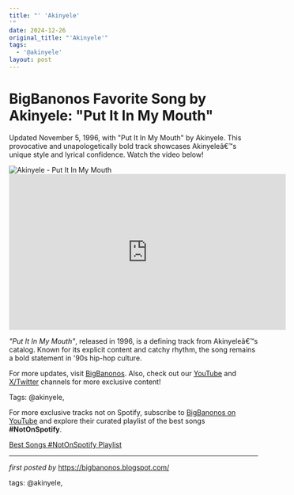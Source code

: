 ```yaml
---
title: "' 'Akinyele'
'"
date: 2024-12-26
original_title: "'Akinyele'"
tags:
  - '@akinyele'
layout: post
---
```

<!-- Title of the Post -->
<h1 >BigBanonos Favorite Song by Akinyele: "Put It In My Mouth"</h1> <!-- Introductory Text -->
<p >Updated November 5, 1996, with "Put It In My Mouth" by Akinyele. This provocative and unapologetically bold track showcases Akinyeleâ€™s unique style and lyrical confidence. Watch the video below!</p> <!-- Featured Image -->
<div > <img src="https://images.genius.com/9930b12b428e16aeaa47d79eb5259bb4.300x250x1.jpg" alt="Akinyele - Put It In My Mouth" />
</div> <!-- YouTube Video Embed -->
<div > <iframe width="560" height="315" src="https://www.youtube.com/embed/TH3Vx_r98mE" frameborder="0" allowfullscreen></iframe>
</div> <!-- Song Information -->
<div > <p><em>"Put It In My Mouth"</em>, released in 1996, is a defining track from Akinyeleâ€™s catalog. Known for its explicit content and catchy rhythm, the song remains a bold statement in '90s hip-hop culture.</p>
</div> <!-- Footer Links -->
<div > <p>For more updates, visit <a href="https://bigbanonos.blogspot.com/" target="_blank">BigBanonos</a>. Also, check out our <a href="https://www.youtube.com/@BigBanonos" target="_blank">YouTube</a> and <a href="https://x.com/bigbanonos" target="_blank">X/Twitter</a> channels for more exclusive content!</p>
</div> <!-- Tags -->
<p >Tags: @akinyele,</p>


<!--Subscribe and Playlist Links-->
<div>
    <p>For more exclusive tracks not on Spotify, subscribe to <a href="https://www.youtube.com/@BigBanonos" target="_blank">BigBanonos on YouTube</a> and explore their curated playlist of the best songs <strong>#NotOnSpotify</strong>.</p>
    <p><a href="https://www.youtube.com/playlist?list=PLtuNtuTatqI0kFahUCbtbfenC_ET5O_tr" target="_blank">Best Songs #NotOnSpotify Playlist<br /></a></p></div>

<hr />

<p><em>first posted by</em> <a href="https://bigbanonos.blogspot.com/" rel="noopener" target="_new">https://bigbanonos.blogspot.com/</a></p>

<p>tags: @akinyele,</p>
